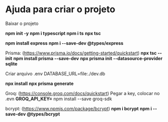 # Ajuda para criar o projeto
Baixar o projeto

**npm init -y**
**npm i typescript**
**npm i ts**
**npx tsc**

**npm install express**
**npm i --save-dev @types/express**

Prisma: (https://www.prisma.io/docs/getting-started/quickstart)
**npx tsc --init**
**npm install prisma --save-dev**
**npx prisma init --datasource-provider sqlite**

Criar arquivo .env
DATABASE_URL=file:./dev.db

**npx install**
**npx prisma generate**

Groq: (https://console.groq.com/docs/quickstart)
Pegar a key, colocar no .evn **GROQ_API_KEY=**
npm install --save groq-sdk

bcrypt: (https://www.npmjs.com/package/bcrypt)
**npm i bcrypt**
**npm i --save-dev @types/bcrypt**
